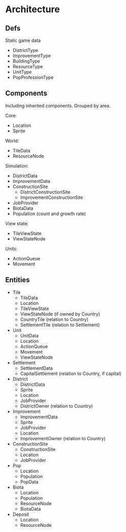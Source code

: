# Architecture

## Defs
Static game data

- DistrictType
- ImprovementType
- BuildingType
- ResourceType
- UnitType
- PopProfessionType

## Components
Including inherited components.
Grouped by area.

Core:
- Location
- Sprite

World:
- TileData
- ResourceNode

Simulation:
- DistrictData
- ImprovementData
- ConstructionSite
  - DistrictConstructionSite
  - ImprovementConstructionSite
- JobProvider
- BiotaData
- Population (count and growth rate)

View state:
- TileViewState
- ViewStateNode

Units:
- ActionQueue
- Movement

## Entities
- Tile
  - TileData
  - Location
  - TileViewState
  - ViewStateNode (if owned by Country)
  - CountryTile (relation to Country)
  - SettlementTile (relation to Settlement)
- Unit
  - UnitData
  - Location
  - ActionQueue
  - Movement
  - ViewStateNode
- Settlement
  - SettlementData
  - CapitalSettlement (relation to Country, if capital)
- District
  - DistrictData
  - Sprite
  - Location
  - JobProvider
  - DistrictOwner (relation to Country)
- Improvement
  - ImprovementData
  - Sprite
  - JobProvider
  - Location
  - ImprovementOwner (relation to Country)
- ConstructionSite
  - ConstructionSite
  - Location
  - JobProvider
- Pop
  - Location
  - Population
  - PopData
- Biota
  - Location
  - Population
  - ResourceNode
  - BiotaData
- Deposit
  - Location
  - ResourceNode